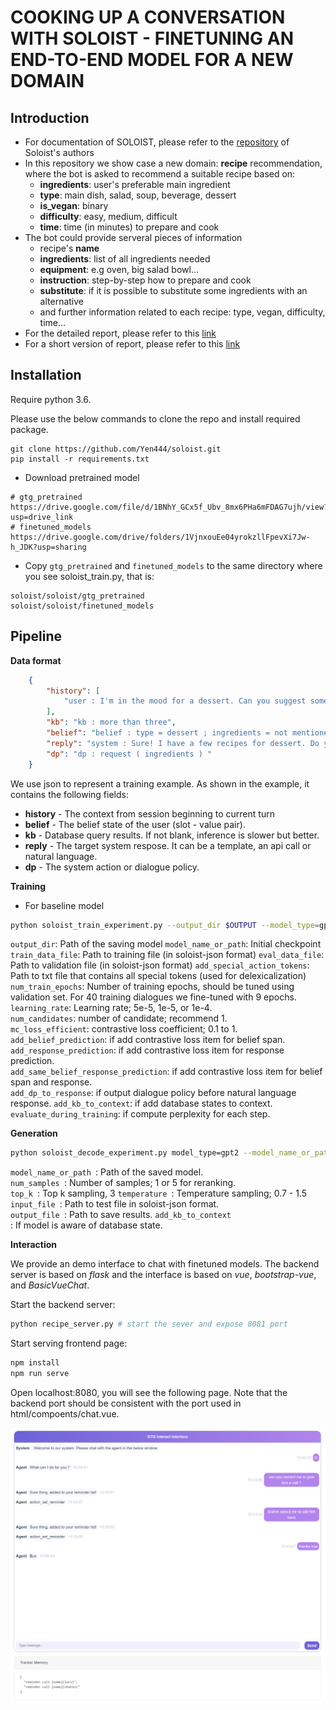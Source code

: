 # COOKING UP A CONVERSATION WITH SOLOIST - FINETUNING AN END-TO-END MODEL FOR A NEW DOMAIN

## Introduction
* For documentation of SOLOIST, please refer to the [repository](https://github.com/pengbaolin/soloist) of Soloist's authors
* In this repository we show case a new domain: **recipe** recommendation, where the bot is asked to recommend a suitable recipe based on:
    * **ingredients**: user's preferable main ingredient
    * **type**: main dish, salad, soup, beverage, dessert
    * **is_vegan**: binary
    * **difficulty**: easy, medium, difficult
    * **time**: time (in minutes) to prepare and cook
* The bot could provide serveral pieces of information
    * recipe's **name**
    * **ingredients**: list of all ingredients needed
    * **equipment**: e.g oven, big salad bowl... 
    * **instruction**: step-by-step how to prepare and cook
    * **substitute**: if it is possible to substitute some ingredients with an alternative
    * and further information related to each recipe: type, vegan, difficulty, time...
* For the detailed report, please refer to this [link](https://docs.google.com/document/d/1F-HPy6cI-tPWWeAzBCw6Mpq-yxSDs__dQhwoWS1HvEc/edit?usp=sharing)
* For a short version of report, please refer to this [link]([github](https://github.com/Yen444/soloist/blob/main/SDS_Recipe.pdf))

## Installation
Require python 3.6.  

Please use the below commands to clone the repo and install required package.
```
git clone https://github.com/Yen444/soloist.git
pip install -r requirements.txt
```
* Download pretrained model
```
# gtg_pretrained 
https://drive.google.com/file/d/1BNhY_GCx5f_Ubv_8mx6PHa6mFDAG7ujh/view?usp=drive_link
# finetuned_models
https://drive.google.com/drive/folders/1VjnxouEe04yrokzllFpevXi7Jw-h_JDK?usp=sharing
```
* Copy `gtg_pretrained` and `finetuned_models` to the same directory where you see soloist_train.py, that is:
```
soloist/soloist/gtg_pretrained
soloist/soloist/finetuned_models
```

## Pipeline
**Data format**
```json
    {
        "history": [
            "user : I'm in the mood for a dessert. Can you suggest something sweet? "
        ],
        "kb": "kb : more than three",
        "belief": "belief : type = dessert ; ingredients = not mentioned ",
        "reply": "system : Sure! I have a few recipes for dessert. Do you have any preferences or restrictions?",
        "dp": "dp : request ( ingredients ) "
    }
```
We use json to represent a training example. As shown in the example, it contains the following fields:
* **history** - The context from session beginning to current turn
* **belief** - The belief state of the user (slot - value pair). 
* **kb** - Database query results. If not blank, inference is slower but better.
* **reply** - The target system respose. It can be a template, an api call or natural language.
* **dp** - The system action or dialogue policy.

**Training**
* For baseline model
```bash
python soloist_train_experiment.py --output_dir $OUTPUT --model_type=gpt2 --model_name_or_path $MODEL_NAME --do_train --train_data_file $TRAIN_FILE --eval_data_file $EVAL_FILE --add_special_action_tokens=$SPECIAL_TOKEN_FILE --per_gpu_train_batch_size 1 --num_train_epochs $EPOCHS --learning_rate 5e-5 --overwrite_cache --max_seq 100 --overwrite_output_dir --max_turn 15 --num_candidates 1 --mc_loss_efficient 0.33 --add_response_prediction --add_same_belief_response_prediction --add_belief_prediction --save_steps 6000 [--add_kb_to_context][--evaluate_during_training] [--add_dp_to_response]
```
<code>output_dir</code>: Path of the saving model 
<code>model_name_or_path</code>: Initial checkpoint
<code>train_data_file</code>: Path to training file (in soloist-json format)
<code>eval_data_file</code>: Path to validation file (in soloist-json format)
<code>add_special_action_tokens</code>: Path to txt file that contains all special tokens (used for delexicalization)
<code>num_train_epochs</code>: Number of training epochs, should be tuned using validation set. For 40 training dialogues we fine-tuned with 9 epochs.  
<code>learning_rate</code>: Learning rate; 5e-5, 1e-5, or 1e-4.  
<code>num_candidates</code>: number of candidate; recommend 1.  
<code>mc_loss_efficient</code>: contrastive loss coefficient; 0.1 to 1.  
<code>add_belief_prediction</code>: if add contrastive loss item for belief span.  
<code>add_response_prediction</code>: if add contrastive loss item for response prediction.  
<code>add_same_belief_response_prediction</code>: if add contrastive loss item for belief span and response.  
<code>add_dp_to_response</code>: if output dialogue policy before natural language response. 
<code>add_kb_to_context</code>: if add database states to context.  
<code>evaluate_during_training</code>: if compute perplexity for each step.  
 

**Generation**
```bash
python soloist_decode_experiment.py model_type=gpt2 --model_name_or_path $OUTPUT --num_samples $NS --input_file=$TEST_FILE --top_k $TOP_K --temperature $TEMP --output_file $GENERATE --max_turn 15 [--add_kb_to_context]
```
<code>model_name_or_path </code>: Path of the saved model.  
<code>num_samples </code>: Number of samples; 1 or 5 for reranking.  
<code>top_k </code>: Top k sampling, 3
<code>temperature </code>: Temperature sampling; 0.7 - 1.5  
<code>input_file </code>: Path to test file in soloist-json format.  
<code>output_file </code>: Path to save results.
<code>add_kb_to_context </code>: If model is aware of database state.

**Interaction**  

We provide an demo interface to chat with finetuned models. The backend server is based on *flask* and the interface is based on *vue*, *bootstrap-vue*, and *BasicVueChat*.

Start the backend server:
```bash
python recipe_server.py # start the sever and expose 8081 port
```
Start serving frontend page:
```bash
npm install
npm run serve 
```
Open localhost:8080, you will see the following page. Note that the backend port should be consistent with the port used in html/compoents/chat.vue.

<img src="doc/reminderbot.png" alt="drawing" width="600"/>

